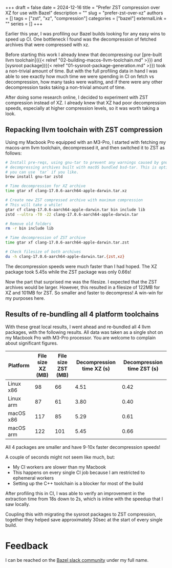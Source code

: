 +++ 
draft = false
date = 2024-12-16
title = "Prefer ZST compression over XZ for use with Bazel"
description = ""
slug = "prefer-zst-over-xz"
authors = []
tags = ["zst", "xz", "compression"]
categories = ["bazel"]
externalLink = ""
series = []
+++

Earlier this year, I was profiling our Bazel builds looking for any easy wins to speed up CI. One bottleneck I found was the decompression of fetched archives that were compressed with xz. 

Before starting this work I already knew that decompressing our [pre-built llvm toolchain]({{< relref "02-building-macos-llvm-toolchain.md" >}}) and [sysroot package]({{< relref "01-sysroot-package-generation.md" >}}) took a non-trivial amount of time. But with the full profiling data in hand I was able to see exactly how much time we were spending in CI on fetch vs decompression, how many tasks were waiting, and if there were any other decompression tasks taking a non-trivial amount of time.

After doing some research online, I decided to experiment with ZST compression instead of XZ. I already knew that XZ had poor decompression speeds, especially at higher compression levels, so it was worth taking a look.

## Repacking llvm toolchain with ZST compression

Using my Macbook Pro equipped with an M3-Pro, I started with fetching my macos-arm llvm toolchain, decompressed it, and then switched it to ZST as follows:

```bash
# Install pre-reqs, using gnu-tar to prevent any warnings caused by gnu-tar 
# decompressing archives built with macOS bundled bsd-tar. This is optional, 
# you can use `tar` if you like. 
brew install gnu-tar zstd

# Time decompression for XZ archive
time gtar xf clang-17.0.6-aarch64-apple-darwin.tar.xz

# Create new ZST compressed archive with maximum compression
# This will take a while!
gtar cf clang-17.0.6-aarch64-apple-darwin.tar bin include lib
zstd --ultra -T0 -22 clang-17.0.6-aarch64-apple-darwin.tar 

# Remove old folders
rm -r bin include lib

# Time decompression of ZST archive
time gtar xf clang-17.0.6-aarch64-apple-darwin.tar.zst 

# Check filesize of both archives
du -h clang-17.0.6-aarch64-apple-darwin.tar.{zst,xz} 
```

The decompression speeds were much faster than I had hoped. The XZ package took 5.45s while the ZST package was only 0.66s!

Now the part that surprised me was the filesize. I expected that the ZST archives would be larger. However, this resulted in a filesize of 122MB for XZ and 101MB for ZST. So smaller and faster to decompress! A win-win for my purposes here.

## Results of re-bundling all 4 platform toolchains

With these great local results, I went ahead and re-bundled all 4 llvm packages, with the following results. All data was taken as a single shot on my Macbook Pro with M3-Pro processor. You are welcome to complain about significant figures.

| Platform  | File size XZ (MB) | File size ZST (MB) | Decompression time XZ (s) | Decompression time ZST (s) |
|-----------|-------------------|--------------------|---------------------------|----------------------------|
| Linux x86 | 98                | 66                 | 4.51                      | 0.42                       |
| Linux arm | 87                | 61                 | 3.80                      | 0.40                       |
| macOS x86 | 117               | 85                 | 5.29                      | 0.61                       |
| macOS arm | 122               | 101                | 5.45                      | 0.66                       |

All 4 packages are smaller and have 9-10x faster decompression speeds!

A couple of seconds might not seem like much, but:
- My CI workers are slower than my Macbook
- This happens on every single CI job because I am restricted to ephemeral workers
- Setting up the C++ toolchain is a blocker for most of the build

After profiling this in CI, I was able to verify an improvement in the extraction time from 18s down to 2s, which is inline with the speedup that I saw locally.

Coupling this with migrating the sysroot packages to ZST compression, together they helped save approximately 30sec at the start of every single build.

# Feedback

I can be reached on the [Bazel slack community](https://bazelbuild.slack.com) under my full name.
